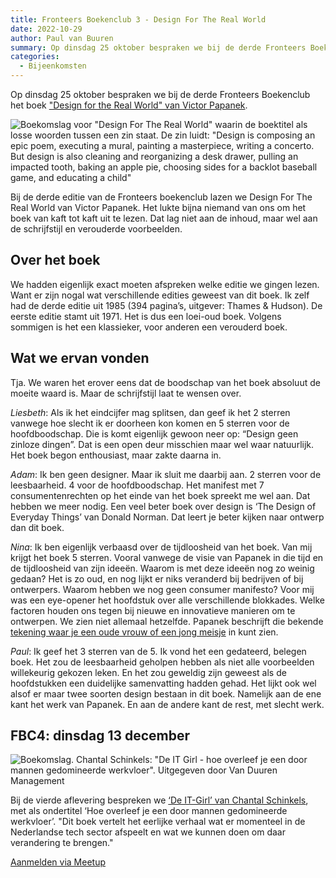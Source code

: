 ```yaml
---
title: Fronteers Boekenclub 3 - Design For The Real World
date: 2022-10-29
author: Paul van Buuren
summary: Op dinsdag 25 oktober bespraken we bij de derde Fronteers Boekenclub het boek "Design for the Real World" van Victor Papanek.
categories:
  - Bijeenkomsten
---
```

Op dinsdag 25 oktober bespraken we bij de derde Fronteers Boekenclub het boek ["Design for the Real World" van Victor Papanek](https://thamesandhudson.com/design-for-the-real-world-9780500295335).

![Boekomslag voor "Design For The Real World" waarin de boektitel als losse woorden tussen een zin staat. De zin luidt: "Design is composing an epic poem, executing a mural, painting a masterpiece, writing a concerto. But design is also cleaning and reorganizing a desk drawer, pulling an impacted tooth, baking an apple pie, choosing sides for a backlot baseball game, and educating a child"](https://fronteers.nl/_img/papanek-design-for-the-real-world-200w.jpg)

Bij de derde editie van de Fronteers boekenclub lazen we Design For The Real World van Victor Papanek. Het lukte bijna niemand van ons om het boek van kaft tot kaft uit te lezen. Dat lag niet aan de inhoud, maar wel aan de schrijfstijl en verouderde voorbeelden.

## Over het boek

We hadden eigenlijk exact moeten afspreken welke editie we gingen lezen. Want er zijn nogal wat verschillende edities geweest van dit boek. Ik zelf had de derde editie uit 1985 (394 pagina’s, uitgever: Thames & Hudson).
De eerste editie stamt uit 1971. Het is dus een loei-oud boek. Volgens sommigen is het een klassieker, voor anderen een verouderd boek.

## Wat we ervan vonden

Tja. We waren het erover eens dat de boodschap van het boek absoluut de moeite waard is. Maar de schrijfstijl laat te wensen over.

*Liesbeth*: Als ik het eindcijfer mag splitsen, dan geef ik het 2 sterren vanwege hoe slecht ik er doorheen kon komen en 5 sterren voor de hoofdboodschap. Die is komt eigenlijk gewoon neer op: “Design geen zinloze dingen”. Dat is een open deur misschien maar wel waar natuurlijk. Het boek begon enthousiast, maar zakte daarna in.

*Adam*: Ik ben geen designer. Maar ik sluit me daarbij aan. 2 sterren voor de leesbaarheid. 4 voor de hoofdboodschap. Het manifest met 7 consumentenrechten op het einde van het boek spreekt me wel aan. Dat hebben we meer nodig.
Een veel beter boek over design is ‘The Design of Everyday Things’ van Donald Norman. Dat leert je beter kijken naar ontwerp dan dit boek.

*Nina*: Ik ben eigenlijk verbaasd over de tijdloosheid van het boek. Van mij krijgt het boek 5 sterren. Vooral vanwege de visie van Papanek in die tijd en de tijdloosheid van zijn ideeën. Waarom is met deze ideeën nog zo weinig gedaan? Het is zo oud, en nog lijkt er niks veranderd bij bedrijven of bij ontwerpers. Waarom hebben we nog geen consumer manifesto? Voor mij was een eye-opener het hoofdstuk over alle verschillende blokkades. Welke factoren houden ons tegen bij nieuwe en innovatieve manieren om te ontwerpen. We zien niet allemaal hetzelfde. Papanek beschrijft die bekende [tekening waar je een oude vrouw of een jong meisje](http://home.snu.edu/~hculbert/see.htm) in kunt zien.

*Paul*: Ik geef het 3 sterren van de 5. Ik vond het een gedateerd, belegen boek. Het zou de leesbaarheid geholpen hebben als niet alle voorbeelden willekeurig gekozen leken. En het zou geweldig zijn geweest als de hoofdstukken een duidelijke samenvatting hadden gehad. Het lijkt ook wel alsof er maar twee soorten design bestaan in dit boek. Namelijk aan de ene kant het werk van Papanek. En aan de andere kant de rest, met slecht werk.

## FBC4: dinsdag 13 december

![Boekomslag. Chantal Schinkels: "De IT Girl - hoe overleef je een door mannen gedomineerde werkvloer". Uitgegeven door Van Duuren Management](https://fronteers.nl/_img/de-it-girl-cover.png)

Bij de vierde aflevering bespreken we [‘De IT-Girl’ van Chantal Schinkels](https://chantalschinkels.nl/de-it-girl/), met als ondertitel ‘Hoe overleef je een door mannen gedomineerde werkvloer’. "Dit boek vertelt het eerlijke verhaal wat er momenteel in de Nederlandse tech sector afspeelt en wat we kunnen doen om daar verandering te brengen."

[Aanmelden via Meetup](https://www.meetup.com/fronteers-nl/events/289337720/)
